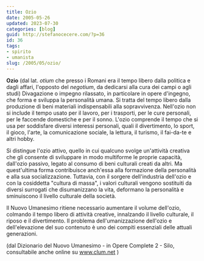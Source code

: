 ```yaml
---
title: Ozio
date: 2005-05-26
updated: 2023-07-30
categories: [blog]
guid: http://stefanocecere.com/?p=36
id: 36
tags:
- spirito
- umanista
slug: /2005/05/ozio/
---
```


**Ozio**   (dal lat. *otium* che presso i Romani era il tempo libero dalla politica e dagli affari, l'opposto del *negotium*, da dedicarsi alla cura dei campi o agli studi) Divagazione o impegno rilassato, in particolare in opere d'ingegno, che forma e sviluppa la personalità umana. Si tratta del tempo libero dalla produzione di beni materiali indispensabili alla sopravvivenza. Nell'ozio non si include il tempo usato per il lavoro, per i trasporti, per le cure personali, per le faccende domestiche e per il sonno. L'ozio comprende il tempo che si usa per soddisfare diversi interessi personali, quali il divertimento, lo sport, il gioco, l'arte, la comunicazione sociale, la lettura, il turismo, il fai-da-te e altri hobby.
  
Si distingue l'ozio attivo, quello in cui qualcuno svolge un'attività creativa che gli consente di sviluppare in modo multiforme le proprie capacità, dall'ozio passivo, legato al consumo di beni culturali creati da altri. Ma quest'ultima forma contribuisce anch'essa alla formazione della personalità e alla sua socializzazione. Tuttavia, con il sorgere dell'industria dell'ozio e con la cosiddetta "cultura di massa", i valori culturali vengono sostituiti da diversi surrogati che disumanizzano la vita, deformano la personalità e sminuiscono il livello culturale della società.

Il Nuovo Umanesimo ritiene necessario aumentare il volume dell'ozio, colmando il tempo libero di attività creative, innalzando il livello culturale, il riposo e il divertimento. Il problema dell'umanizzazione dell'ozio e dell'elevazione del suo contenuto è uno dei compiti essenziali delle attuali generazioni.

(dal Dizionario del Nuovo Umanesimo - in Opere Complete 2 - Silo, consultabile anche online su [<span style="text-decoration: underline">www.clum.net</span>](http://www.clum.net/) )